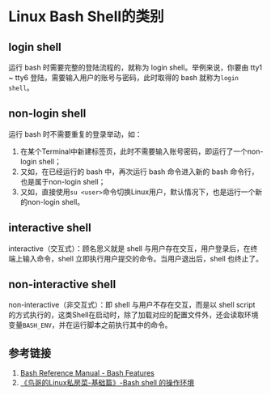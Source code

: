 # Linux Bash Shell的类别

## login shell

运行 bash 时需要完整的登陆流程的，就称为 login shell。举例来说，你要由 tty1 ~ tty6 登陆，需要输入用户的账号与密码，此时取得的 bash 就称为`login shell`。

## non-login shell

运行 bash 时不需要重复的登录举动，如：
1. 在某个Terminal中新建标签页，此时不需要输入账号密码，即运行了一个non-login shell；
2. 又如，在已经运行的 bash 中，再次运行 bash 命令进入新的 bash 命令行，也是属于non-login shell；
3. 又如，直接使用`su <user>`命令切换Linux用户，默认情况下，也是运行一个新的non-login shell。

## interactive shell

interactive（交互式）：顾名思义就是 shell 与用户存在交互，用户登录后，在终端上输入命令，shell 立即执行用户提交的命令。当用户退出后，shell 也终止了。

## non-interactive shell

non-interactive（非交互式）：即 shell 与用户不存在交互，而是以 shell script 的方式执行的，这类Shell在启动时，除了加载对应的配置文件外，还会读取环境变量`BASH_ENV`，并在运行脚本之前执行其中的命令。


## 参考链接
1. [Bash Reference Manual - Bash Features](https://www.gnu.org/software/bash/manual/html_node/Bash-Startup-Files.html)
2. [《鸟哥的Linux私房菜-基础篇》-Bash shell 的操作环境](http://cn.linux.vbird.org/linux_basic/0320bash_4.php)